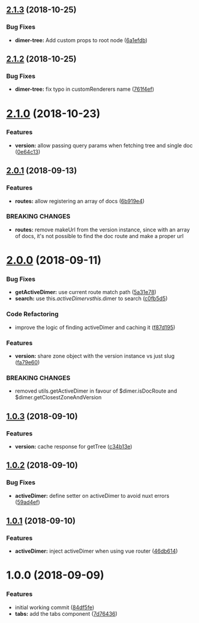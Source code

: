 <a name="2.1.3"></a>
## [2.1.3](https://github.com/dimerapp/dimer-vue/compare/v2.1.2...v2.1.3) (2018-10-25)


### Bug Fixes

* **dimer-tree:** Add custom props to root node ([6a1efdb](https://github.com/dimerapp/dimer-vue/commit/6a1efdb))


<a name="2.1.2"></a>
## [2.1.2](https://github.com/dimerapp/dimer-vue/compare/v2.1.1...v2.1.2) (2018-10-25)


### Bug Fixes

* **dimer-tree:** fix typo in customRenderers name ([761f4ef](https://github.com/dimerapp/dimer-vue/commit/761f4ef))



<a name="2.1.0"></a>
# [2.1.0](https://github.com/dimerapp/dimer-vue/compare/v2.0.1...v2.1.0) (2018-10-23)


### Features

* **version:** allow passing query params when fetching tree and single doc ([0e64c13](https://github.com/dimerapp/dimer-vue/commit/0e64c13))



<a name="2.0.1"></a>
## [2.0.1](https://github.com/dimerapp/dimer-vue/compare/v2.0.0...v2.0.1) (2018-09-13)


### Features

* **routes:** allow registering an array of docs ([6b919e4](https://github.com/dimerapp/dimer-vue/commit/6b919e4))


### BREAKING CHANGES

* **routes:** remove makeUrl from the version instance, since with an array of docs, it's not
possible to find the doc route and make a proper url



<a name="2.0.0"></a>
# [2.0.0](https://github.com/dimerapp/dimer-vue/compare/v1.0.3...v2.0.0) (2018-09-11)


### Bug Fixes

* **getActiveDimer:** use current route match path ([5a31e78](https://github.com/dimerapp/dimer-vue/commit/5a31e78))
* **search:** use this.$activeDimer vs this.$dimer to search ([c0fb5d5](https://github.com/dimerapp/dimer-vue/commit/c0fb5d5))


### Code Refactoring

* improve the logic of finding activeDimer and caching it ([f87d195](https://github.com/dimerapp/dimer-vue/commit/f87d195))


### Features

* **version:** share zone object with the version instance vs just slug ([fa79e60](https://github.com/dimerapp/dimer-vue/commit/fa79e60))


### BREAKING CHANGES

* removed utils.getActiveDimer in favour of $dimer.isDocRoute and
$dimer.getClosestZoneAndVersion



<a name="1.0.3"></a>
## [1.0.3](https://github.com/dimerapp/dimer-vue/compare/v1.0.2...v1.0.3) (2018-09-10)


### Features

* **version:** cache response for getTree ([c34b13e](https://github.com/dimerapp/dimer-vue/commit/c34b13e))



<a name="1.0.2"></a>
## [1.0.2](https://github.com/dimerapp/dimer-vue/compare/v1.0.1...v1.0.2) (2018-09-10)


### Bug Fixes

* **activeDimer:** define setter on activeDimer to avoid nuxt errors ([59ad4ef](https://github.com/dimerapp/dimer-vue/commit/59ad4ef))



<a name="1.0.1"></a>
## [1.0.1](https://github.com/dimerapp/dimer-vue/compare/v1.0.0...v1.0.1) (2018-09-10)


### Features

* **activeDimer:** inject activeDimer when using vue router ([46db614](https://github.com/dimerapp/dimer-vue/commit/46db614))



<a name="1.0.0"></a>
# 1.0.0 (2018-09-09)


### Features

* initial working commit ([84df5fe](https://github.com/dimerapp/dimer-vue/commit/84df5fe))
* **tabs:** add the tabs component ([7d76436](https://github.com/dimerapp/dimer-vue/commit/7d76436))



